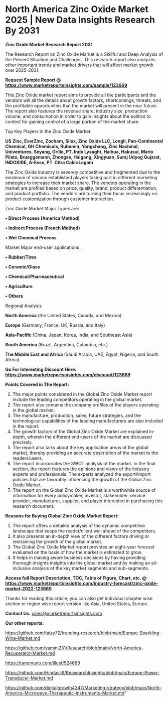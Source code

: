 # North America Zinc Oxide Market 2025 | New Data Insights Research By 2031

<strong>Zinc Oxide Market Research Report 2031</strong>

The Research Report on Zinc Oxide Market is a Skillful and Deep Analysis of the Present Situation and Challenges. This research report also analyzes other important trends and market drivers that will affect market growth over 2025-2031.

<strong>Request Sample Report @ <a href=https://www.marketreportsinsights.com/sample/123669>https://www.marketreportsinsights.com/sample/123669</a></strong>

This Zinc Oxide market report aims to provide all the participants and the vendors will all the details about growth factors, shortcomings, threats, and the profitable opportunities that the market will present in the near future. The report also features the revenue share, industry size, production volume, and consumption in order to gain insights about the politics to contest for gaining control of a large portion of the market share.

Top Key Players in the Zinc Oxide Market:

<strong>US Zinc, EverZinc, Zochem, Silox, Zinc Oxide LLC, Longli, Pan-Continental Chemical, GH Chemicals, Rubamin, Yongchang, Zinc Nacional, Univentures, Seyang, Grillo, PT. Indo Lysaght, Haihua, Hakusui, Mario Pilato, Brueggemann, Zhongse, Haigang, Xingyuan, Suraj Udyog Gujarat, INDOXIDE, A-Esse, PT. Citra CakraLogam</strong>

The Zinc Oxide Industry is severely competitive and fragmented due to the existence of various established players taking part in different marketing strategies to increase their market share. The vendors operating in the market are profiled based on price, quality, brand, product differentiation, and product portfolio. The vendors are turning their focus increasingly on product customization through customer interaction.

Zinc Oxide Market Major Types are:

<strong>• Direct Process (America Method)

• Indirect Process (French Method)

• Wet Chemical Process</strong>

Market Major end-user applications :

<strong>• Rubber/Tires

• Ceramic/Glass

• Chemical/Pharmaceutical

• Agriculture

• Others</strong>

Regional Analysis

</u><strong><b>North America</b></strong> (the United States, Canada, and Mexico)

<strong><b>Europe </b></strong>(Germany, France, UK, Russia, and Italy)

<strong><b>Asia-Pacific</b></strong> (China, Japan, Korea, India, and Southeast Asia)

<strong><b>South America</b></strong> (Brazil, Argentina, Colombia, etc.)

<strong><b>The Middle East and Africa</b></strong> (Saudi Arabia, UAE, Egypt, Nigeria, and South Africa)

<strong>Go For Interesting Discount Here: <a href=https://www.marketreportsinsights.com/discount/123669>https://www.marketreportsinsights.com/discount/123669</a></strong>

<strong>Points Covered in The Report:</strong>
<ol>
  <li>The major points considered in the Global Zinc Oxide Market report include the leading competitors operating in the global market.</li>
  <li>The report also contains the company profiles of the players operating in the global market.</li>
  <li>The manufacture, production, sales, future strategies, and the technological capabilities of the leading manufacturers are also included in the report.</li>
  <li>The growth factors of the Global Zinc Oxide Market are explained in-depth, wherein the different end-users of the market are discussed precisely.</li>
  <li>The report also talks about the key application areas of the global market, thereby providing an accurate description of the market to the readers/users.</li>
  <li>The report incorporates the SWOT analysis of the market. In the final section, the report features the opinions and views of the industry experts and professionals. The experts analyzed the export/import policies that are favorably influencing the growth of the Global Zinc Oxide Market.</li>
  <li>The report on the Global Zinc Oxide Market is a worthwhile source of information for every policymaker, investor, stakeholder, service provider, manufacturer, supplier, and player interested in purchasing this research document.</li>
</ol>
<strong>Reasons for Buying Global Zinc Oxide Market Report:</strong>

<ol>
  <li>The report offers a detailed analysis of the dynamic competitive landscape that keeps the reader/client well ahead of the competitors.</li>
  <li>It also presents an in-depth view of the different factors driving or restraining the growth of the global market.</li>
  <li>The Global Zinc Oxide Market report provides an eight-year forecast evaluated on the basis of how the market is estimated to grow.</li>
  <li>It helps in making aware business decisions by having providing thorough insights insights into the global market and by making an all-inclusive analysis of the key market segments and sub-segments.</li>
</ol>
<strong>Access full Report Description, TOC, Table of Figure, Chart, etc. @ <a href=https://www.marketreportsinsights.com/industry-forecast/zinc-oxide-market-2022-123669>https://www.marketreportsinsights.com/industry-forecast/zinc-oxide-market-2022-123669</a></strong>


Thanks for reading this article; you can also get individual chapter wise section or region wise report version like Asia, United States, Europe.

<strong>Contact Us:</strong>
sales@marketreportsinsights.com

<strong>Our other reports:</strong>

<a href=https://github.com/faizy72/trending-research/blob/main/Europe-Sparkling-Wine-Market.md>https://github.com/faizy72/trending-research/blob/main/Europe-Sparkling-Wine-Market.md</a>

<a href=https://github.com/yamini231/Research/blob/main/North-America-Recuperator-Market.md>https://github.com/yamini231/Research/blob/main/North-America-Recuperator-Market.md</a>

<a href=https://tanomuno.com/illust/524669>https://tanomuno.com/illust/524669</a>

<a href=https://github.com/Hindavii9/ReasearchInsights/blob/main/Europe-Power-Transducer-Market.md>https://github.com/Hindavii9/ReasearchInsights/blob/main/Europe-Power-Transducer-Market.md</a>

<a href=https://github.com/digitalgrowth4347/Marketing-strategy/blob/main/North-America-Microwave-Therapeutic-Instruments-Market.md>https://github.com/digitalgrowth4347/Marketing-strategy/blob/main/North-America-Microwave-Therapeutic-Instruments-Market.md</a>"
